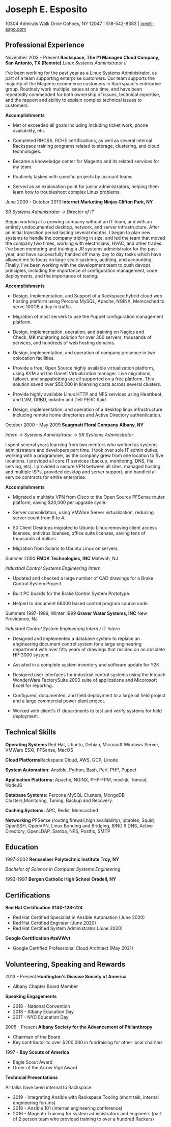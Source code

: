 # Joseph E. Esposito

10304 Admirals Walk Drive Cohoes, NY 12047 | 518-542-8383 | joe@j-espo.com


## Professional Experience

November 2013 - Present **Rackspace, The #1 Managed Cloud Company, San Antonio, TX (Remote)**
*Linux Systems Administrator II*

I've been working for the past year as a Linux Systems Administrator, as part of a team supporting enterprise customers.  Our team supports the majority of the Magento ecommerce customers in Rackspace's enterprise group.  Routinely work multiple issues at one time, and have been repeatedly commended for both ownership of issues, technical expertise, and the rapport and ability to explain complex technical issues to customers.

**Accomplishments**

* Met or exceeded all goals including including ticket work, phone availability, etc.

* Completed RHCSA, RCHE certifications, as well as several internal Rackspace training programs related to storage, clustering, and cloud technologies.

* Became a knoweledge center for Magento and its related services for my team.

* Routinely tasked with specific projects by account teams

* Served as an explanation point for junior administrators, helping them learn how to troubleshoot complex Linux problems.


June 2009 - October 2013 **Internet Marketing Ninjas Clifton Park, NY**

*SR Systems Administrator -> Director of IT*

Began working at a growing company without an IT team, and with an entirely undocumented desktop, network, and server infrastructure.  After an initial transition period lasting several months, I began to plan new systems to handle the company tripling in size, and led the team that moved the company two times, working with electricians, HVAC, and other trades.  I've been mentoring and training a JR systems administrator for the past year, and have successfully handed off many day to day tasks which have allowed me to focus on large scale systems, auditing, and accounting.  Finally, I've been working with the development team to push devops principles, including the importance of configuration management, code deployments, and the importance of testing.



**Accomplishments**

* Design, Implementation, and Support of a Rackspace hybrid cloud web hosting platform using Percona MySQL, Apache, NGINX, Memcached to serve 100GB a day in traffic.

* Migration of most servers to use the Puppet configuration management platform.

* Design, implementation, operation, and training on Nagios and Check_MK monitoring solution for over 300 servers, thousands of services, and hundreds of web hosting domains.

* Design, implementation, and operation of company presence in two colocation facilities.

* Provide a free, Open Source highly available virtualization platform, using KVM and the Ganeti Virtualization manager.  Live migrations, failover, and snapshotting are all supported on a free platform.  This solution saved over $50,000 in licensing costs across several clusters.

* Provide highly available Linux HTTP and NFS services using Heartbeat, and LVM, DRBD, mdadm and Dell PERC Raid

* Design, implementation, and operation of a desktop linux infrastructure including remote home directories and Active Directory authentication.





October 2000 - May 2009 **Seagroatt Floral Company Albany, NY**

*Intern -> Systems Administrator -> SR Systems Administrator*



I spent several years learning from two mentors who worked as systems administrators and developers part time. I took over sole IT admin duties, working with a programmer, as the company grew from one location to five locations. I provided all core IT services (backup, monitoring, DNS, file serving, etc). I provided a secure VPN between all sites, managed hosting and multiple ISPs, provided desktop and server support, and handled all service contracts for entire enterprise.



**Accomplishments**



* Migrated a multisite VPN from Cisco to the Open Source PFSense router platform, saving $20,000 per upgrade cycle.

* Server consolidation, using VMWare Server virtualization,  reducing server count from 8 to 4.

* 50 Client Desktops migrated to Ubuntu Linux removing client access licenses, antivirus licenses, office suite licenses, saving tens of thousands of dollars.

* Migration from Solaris to Ubuntu Linux on servers.



Summer 2000 **FMDK Technologies, INC** Mahwah, NJ

*Industrial Control Systems Engineering Intern*



* Updated and checked a large number of CAD drawings for a Brake Control System Project.

* Built PC boards for the Brake Control System Prototype.

* Helped to document 68000 based control program source code.



Summers 1997-1999, Winter 1999 **Graver Water Systems, INC** New Providence, NJ

*Industrial Control System Engineering Intern / IT Intern*



* Designed and implemented a database system to replace an engineering document control system for a large engineering department with over fifty years of drawings that resided on an obsolete HP-3000 system.

* Assisted in a complete system inventory and software update for Y2K.

* Designed user interfaces for industrial control systems using the Intouch WonderWare FactorySuite 2000 suite of applications and Micorosoft Excel for reporting.

* Configured, documented, and field deployment to a large oil field project and a large commercial power plant project.

* Worked with client's IT departments to test and verify systems for field deployment.


## Technical Skills

**Operating Systems** Red Hat, Ubuntu, Debian, Microsoft Windows Server, VMWare ESXi, PFSense, MacOS

**Cloud Platforms**Rackspace Cloud, AWS, GCP, Linode

**System Automation:** Ansible, Python, Bash, Perl, PHP, Puppet

**Application Platforms:** Apache, NGINX, PHP-FPM, mod-jk, Tomcat, NodeJS

**Database Systems:** Percona MySQL Clusters, MongoDB Clusters,Monitoring, Tuning,  Backup and Recovery.

**Caching Systems:** APC, Redis, Memcached

**Networking** PFSense (routing,firewall,high availability), iptables, Squid, OpenSSH, OpenVPN, Linux Bonding and Bridging, 
BIND 9 DNS, Active Directory, OpenLDAP, Samba, NFS, Postfix, SMTP


## Education

1997-2002 **Rensselaer Polytechnic Institute Troy, NY**

*Bachelor of Science in Computer Systems Engineering*

1993-1997 **Bergen Catholic High School Oradell, NY**


## Certifications

**Red Hat Certification #140-128-224**
- Red Hat Certified Specialist in Ansible Automation (June 2020)
- Red Hat Certified Engineer (June 2020)
- Red Hat Certified System Administrator (June 2020)

**Google Certification #zaVWvt**
- Google Certified Professional Cloud Architect (May 2021)


## Volunteering, Speaking  and Rewards

2013 - Present **Huntington's Disease Society of America**
- Albany Chapter Board Member
 
**Speaking Engagements**
- 2018 - National Convention
- 2018 - Albany Education Day
- 2017 - NYC Education Day

2005 - Present **Albany Society for the Advancement of Philanthropy**
- Chairman of the Board
- Key contributor to over $200,000 in fundraising for other local charities

1997 -  **Boy Scouts of America**
- Eagle Scout Award
- Order of the Arrow Vigil Award

**Techncial Presentations**

All talks have been internal to Rackspace

- 2019 - Integrating Ansible with Rackspace Tooling (short talk, internal engineering forums)
- 2018 - Ansible 101 (internal engineering conference)
- 2016 - Magento Training for system administrators and engineers (part of 2 person team who provided training to over a hundred Rackers)
